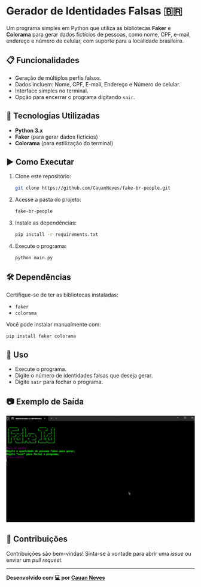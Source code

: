 # Gerador de Identidades Falsas 🇧🇷
 
 Um programa simples em Python que utiliza as bibliotecas **Faker** e **Colorama** para gerar dados fictícios de pessoas, como nome, CPF, e-mail, endereço e número de celular, com suporte para a localidade brasileira.
 
 ## 📋 Funcionalidades
 - Geração de múltiplos perfis falsos.
 - Dados incluem: Nome, CPF, E-mail, Endereço e Número de celular.
 - Interface simples no terminal.
 - Opção para encerrar o programa digitando `sair`.
 
 ## 🚀 Tecnologias Utilizadas
 - **Python 3.x**
 - **Faker** (para gerar dados fictícios)
 - **Colorama** (para estilização do terminal)
 
 ## ▶️ Como Executar
 
 1. Clone este repositório:
    ```bash
    git clone https://github.com/CauanNeves/fake-br-people.git
    ```
 
 2. Acesse a pasta do projeto:
    ```bash
    fake-br-people
    ```
 
 3. Instale as dependências:
    ```bash
    pip install -r requirements.txt
    ```
 
 4. Execute o programa:
    ```bash
    python main.py
    ```
 
 ## 🛠️ Dependências
 Certifique-se de ter as bibliotecas instaladas:
 - `faker`
 - `colorama`
 
 Você pode instalar manualmente com:
 ```bash
 pip install faker colorama
 ```
 
 ## 📝 Uso
 - Execute o programa.
 - Digite o número de identidades falsas que deseja gerar.
 - Digite `sair` para fechar o programa.
 
 ## 📷 Exemplo de Saída
![Demo](Demo.gif)
 
 ## 🤝 Contribuições
 Contribuições são bem-vindas! Sinta-se à vontade para abrir uma *issue* ou enviar um *pull request*.
 
 ---
 **Desenvolvido com 💻 por [Cauan Neves](https://github.com/CauanNeves)**
